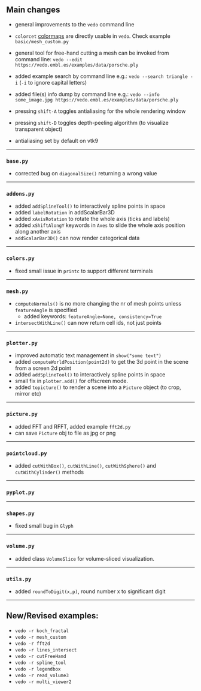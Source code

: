 ## Main changes

- general improvements to the `vedo` command line
- `colorcet` [colormaps](https://colorcet.holoviz.org) are directly usable in `vedo`.
Check example `basic/mesh_custom.py`

- general tool for free-hand cutting a mesh can be invoked from command line:
`vedo --edit https://vedo.embl.es/examples/data/porsche.ply`

- added example search by command line e.g.:
`vedo --search triangle -i`  (`-i` to ignore capital letters)

- added file(s) info dump by command line e.g.:
`vedo --info some_image.jpg https://vedo.embl.es/examples/data/porsche.ply`

- pressing `shift-A` toggles antialiasing for the whole rendering window
- pressing `shift-D` toggles depth-peeling algorithm (to visualize transparent object)

- antialiasing set by default on vtk9

---
### `base.py`
- corrected bug on `diagonalSize()` returning a wrong value

---
### `addons.py`
- added `addSplineTool()` to interactively spline points in space
- added `labelRotation` in addScalarBar3D
- added `xAxisRotation` to rotate the whole axis (ticks and labels)
- added `xShiftAlongY` keywords in `Axes` to slide the whole axis position along another axis
- `addScalarBar3D()` can now render categorical data

---
### `colors.py`
- fixed small issue in `printc` to support different terminals

---
### `mesh.py`
- `computeNormals()` is no more changing the nr of mesh points unless `featureAngle` is specified
    - added keywords: `featureAngle=None, consistency=True`
- `intersectWithLine()` can now return cell ids, not just points

---
### `plotter.py`
- improved automatic text management in `show("some text")`
- added `computeWorldPosition(point2d)` to get the 3d point in the scene from a screen 2d point
- added `addSplineTool()` to interactively spline points in space
- small fix in `plotter.add()` for offscreen mode.
- added `topicture()` to render a scene into a `Picture` object (to crop, mirror etc)

---
### `picture.py`
- added FFT and RFFT, added example `fft2d.py`
- can save `Picture` obj to file as jpg or png

---
### `pointcloud.py`
- added `cutWithBox()`, `cutWithLine()`, `cutWithSphere()` and `cutWithCylinder()` methods

---
### `pyplot.py`

---
### `shapes.py`
- fixed small bug in `Glyph`

---
### `volume.py`
- added class `VolumeSlice` for volume-sliced visualization.

---
### `utils.py`
- added `roundToDigit(x,p)`, round number x to significant digit


-------------------------

## New/Revised examples:
- `vedo -r koch_fractal`
- `vedo -r mesh_custom`
- `vedo -r fft2d`
- `vedo -r lines_intersect`
- `vedo -r cutFreeHand`
- `vedo -r spline_tool`
- `vedo -r legendbox`
- `vedo -r read_volume3`
- `vedo -r multi_viewer2`




